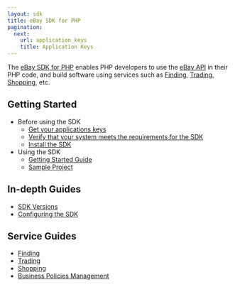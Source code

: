 ```yaml
---
layout: sdk
title: eBay SDK for PHP
pagination:
  next:
    url: application_keys
    title: Application Keys
---
```

The [eBay SDK for PHP](https://github.com/davidtsadler/ebay-sdk) enables PHP developers to use the [eBay API](https://go.developer.ebay.com/developers/ebay/documentation-tools) in their PHP code, and build software using services such as [Finding](http://developer.ebay.com/Devzone/finding/Concepts/FindingAPIGuide.html), [Trading](http://developer.ebay.com/Devzone/guides/ebayfeatures/index.html), [Shopping](http://developer.ebay.com/Devzone/shopping/docs/Concepts/ShoppingAPIGuide.html),  etc.

## Getting Started

  - Before using the SDK
    - [Get your applications keys](/sdk/guides/application_keys.html)
    - [Verify that your system meets the requirements for the SDK](/sdk/guides/requirements.html)
    - [Install the SDK](/sdk/guides/installation.html)
  - Using the SDK
    - [Getting Started Guide](/sdk/guides/getting_started.html)
    - [Sample Project](/sdk/guides/sample_project.html)

## <a id="in-depth-guides"></a>In-depth Guides

  - [SDK Versions](/sdk/guides/versions.html)
  - [Configuring the SDK](/sdk/guides/configuring.html)

## <a id="service-guides"></a>Service Guides

  - [Finding](/sdk/guides/finding.html)
  - [Trading](/sdk/guides/trading.html)
  - [Shopping](/sdk/guides/shopping.html)
  - [Business Policies Management](/sdk/guides/business_policies_management.html)
